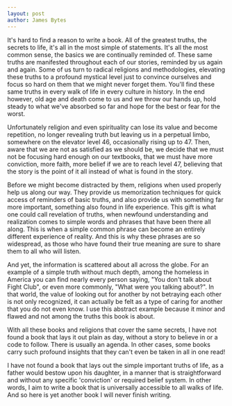 ```yaml
---
layout: post
author: James Bytes
---
```


It's hard to find a reason to write a book. All of the greatest truths, the
secrets to life, it's all in the most simple of statements. It's all the most common sense, the
basics we are continually reminded of. These same truths are manifested throughout each of our stories, reminded by us again and again. Some of us turn to radical religions and methodologies, elevating these truths to a profound mystical level just to convince ourselves and focus so hard on them that we might never forget them.  You'll find these same truths in every walk of life in every culture in history. In the end however, old age and death come to us and we throw our hands up, hold steady to what we've absorbed so far and hope for the best or fear for the worst.

Unfortunately religion and even spirituality can lose its value and become repetition, no longer revealing truth but leaving us in a perpetual limbo, somewhere on the elevator level 46, occasionally rising up to 47. Then, aware that we are not as satisfied as we should be, we decide that we must not be focusing hard enough on our textbooks, that we must have more conviction, more faith, more belief if we are to reach level 47, believing that the story is the point of it all instead of what is found in the story.

Before we might become distracted by them, religions when used properly help us along our way. They provide us memorization techniques for quick access of reminders of basic truths, and also provide us with something far more important, something also found in life experience. This gift is what one could call revelation of truths, when newfound understanding and realization comes to simple words and phrases that have been there all along. This is when a simple common phrase can become an entirely different experience of reality. And this is why these phrases are so widespread, as those who have found their true meaning are sure to share them to all who will listen.

And yet, the information is scattered about all across the globe. For an example of a simple truth without much depth, among the homeless in America you can find nearly every person saying, "You don't talk about Fight Club", or even more commonly, "What were you talking about?". In that world, the value of looking out for another by not betraying each other is not only recognized, it can actually be felt as a type of caring for another that you do not even know. I use this abstract example because it minor and flawed and not among the truths this book is about.

With all these books and religions that cover the same secrets, I have not found a book that lays it out plain as day, without a story to believe in or a code to follow. There is usually an agenda. In other cases, some books carry such profound insights that they can't even be taken in all in one read!

I have not found a book that lays out the simple important truths of life, as a father would bestow upon his daughter, in a manner that is straightforward and without any specific 'conviction' or required belief system. In other words, I aim to write a book that is universally accessible to all walks of life.
And so here is yet another book I will never finish writing.
